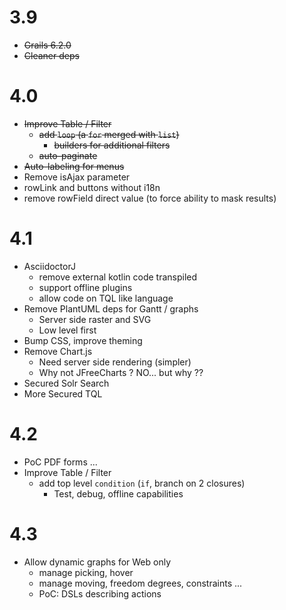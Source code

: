 # 3.9

- ~~Grails 6.2.0~~
- ~~Cleaner deps~~

# 4.0

- ~~Improve Table / Filter~~
  - ~~add `loop` (a `for` merged with `list`)~~
    - ~~builders for additional filters~~
  - ~~auto-paginate~~
- ~~Auto-labeling for menus~~ 
- Remove isAjax parameter
- rowLink and buttons without i18n
- remove rowField direct value (to force ability to mask results)

# 4.1

- AsciidoctorJ
  - remove external kotlin code transpiled
  - support offline plugins
  - allow code on TQL like language
- Remove PlantUML deps for Gantt / graphs
  - Server side raster and SVG
  - Low level first
- Bump CSS, improve theming
- Remove Chart.js
  - Need server side rendering (simpler)
  - Why not JFreeCharts ? NO... but why ??
- Secured Solr Search
- More Secured TQL

# 4.2

- PoC PDF forms ...
- Improve Table / Filter
  - add top level `condition` (`if`, branch on 2 closures)
    - Test, debug, offline capabilities

# 4.3

- Allow dynamic graphs for Web only
  - manage picking, hover
  - manage moving, freedom degrees, constraints ...
  - PoC: DSLs describing actions